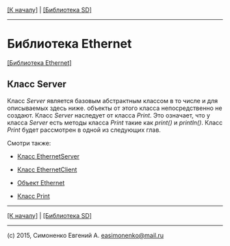 [\[К началу\]](/readme.markdown) | [\[Библиотека SD\]](/sd-library.markdown)

---

# Библиотека Ethernet

[\[Библиотека Ethernet\]](/ethernet-library.markdown)

## Класс Server

Класс _Server_ является базовым абстрактным классом в то числе и для описываемых здесь ниже.
объекты от этого класса непосредственно не создают. Класс _Server_ наследует от класса _Print_.
Это означает, что у класса _Server_ есть методы класса _Print_ такие как _print()_ и _println()_.
Класс _Print_ будет рассмотрен в одной из следующих глав.

Смотри также:

* [Класс EthernetServer](/ethernetserver-class.markdown)

* [Класс EthernetClient](/ethernetclient-class.markdown)

* [Объект Ethernet](/ethernet-object.markdown)

* [Класс Print](/print-class.markdown)

---

[\[К началу\]](/readme.markdown) | [\[Библиотека SD\]](/sd-library.markdown)

---

(c) 2015, Симоненко Евгений А. <easimonenko@mail.ru>
